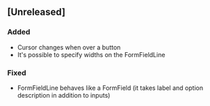 ## [Unreleased]

### Added

- Cursor changes when over a button
- It's possible to specify widths on the FormFieldLine

### Fixed

- FormFieldLine behaves like a FormField (it takes label and option description in addition to inputs)